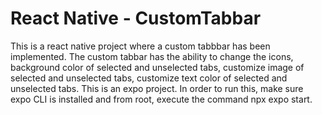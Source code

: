 # React Native - CustomTabbar
This is a react native project where a custom tabbbar has been implemented. The custom tabbar has the ability to change the icons, background color
of selected and unselected tabs, customize image of selected and unselected tabs, customize text color of selected and unselected tabs.
This is an expo project. In order to run this, make sure expo CLI is installed and from root, execute the command npx expo start.
